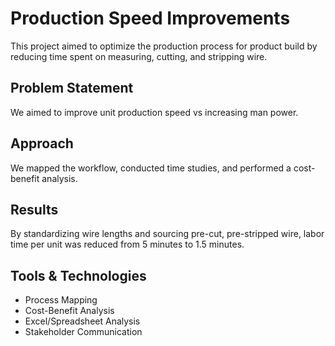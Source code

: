 # Production Speed Improvements
This project aimed to optimize the production process for product build by reducing time spent on measuring, cutting, and stripping wire.

## Problem Statement
We aimed to improve unit production speed vs increasing man power.

## Approach
We mapped the workflow, conducted time studies, and performed a cost-benefit analysis.

## Results
By standardizing wire lengths and sourcing pre-cut, pre-stripped wire, labor time per unit was reduced from 5 minutes to 1.5 minutes.

## Tools & Technologies
- Process Mapping
- Cost-Benefit Analysis
- Excel/Spreadsheet Analysis
- Stakeholder Communication
